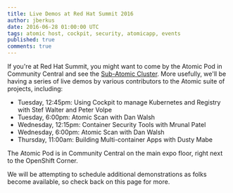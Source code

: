 ```yaml
---
title: Live Demos at Red Hat Summit 2016
author: jberkus
date: 2016-06-28 01:00:00 UTC
tags: atomic host, cockpit, security, atomicapp, events
published: true
comments: true
---
```


If you're at Red Hat Summit, you might want to come by the Atomic Pod in Community Central and see the [Sub-Atomic Cluster](/blog/2016/06/micro-cluster-part-2/). More usefully, we'll be having a series of live demos by various contributors to the Atomic suite of projects, including:

* Tuesday, 12:45pm: Using Cockpit to manage Kubernetes and Registry with Stef Walter and Peter Volpe
* Tuesday, 6:00pm: Atomic Scan with Dan Walsh
* Wednesday, 12:15pm: Container Security Tools with Mrunal Patel
* Wednesday, 6:00pm: Atomic Scan with Dan Walsh
* Thursday, 11:00am: Building Multi-container Apps with Dusty Mabe

The Atomic Pod is in Community Central on the main expo floor, right next to the OpenShift Corner.

We will be attempting to schedule additional demonstrations as folks become available, so check back on this page for more.
